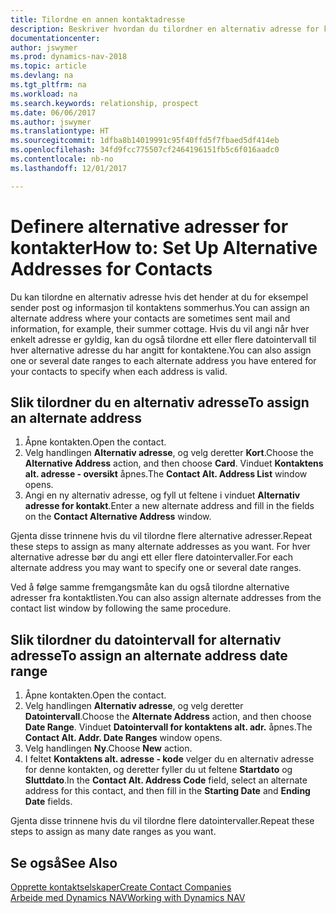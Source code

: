 ```yaml
---
title: Tilordne en annen kontaktadresse
description: Beskriver hvordan du tilordner en alternativ adresse for kontakter eller prospekter som informasjon av og til sendes til.
documentationcenter: 
author: jswymer
ms.prod: dynamics-nav-2018
ms.topic: article
ms.devlang: na
ms.tgt_pltfrm: na
ms.workload: na
ms.search.keywords: relationship, prospect
ms.date: 06/06/2017
ms.author: jswymer
ms.translationtype: HT
ms.sourcegitcommit: 1dfba8b14019991c95f40ffd5f7fbaed5df414eb
ms.openlocfilehash: 34fd9fcc775507cf2464196151fb5c6f016aadc0
ms.contentlocale: nb-no
ms.lasthandoff: 12/01/2017

---
```

# <a name="how-to-set-up-alternative-addresses-for-contacts"></a><span data-ttu-id="a45d2-103">Definere alternative adresser for kontakter</span><span class="sxs-lookup"><span data-stu-id="a45d2-103">How to: Set Up Alternative Addresses for Contacts</span></span>
<span data-ttu-id="a45d2-104">Du kan tilordne en alternativ adresse hvis det hender at du for eksempel sender post og informasjon til kontaktens sommerhus.</span><span class="sxs-lookup"><span data-stu-id="a45d2-104">You can assign an alternate address where your contacts are sometimes sent mail and information, for example, their summer cottage.</span></span> <span data-ttu-id="a45d2-105">Hvis du vil angi når hver enkelt adresse er gyldig, kan du også tilordne ett eller flere datointervall til hver alternative adresse du har angitt for kontaktene.</span><span class="sxs-lookup"><span data-stu-id="a45d2-105">You can also assign one or several date ranges to each alternate address you have entered for your contacts to specify when each address is valid.</span></span>

## <a name="to-assign-an-alternate-address"></a><span data-ttu-id="a45d2-106">Slik tilordner du en alternativ adresse</span><span class="sxs-lookup"><span data-stu-id="a45d2-106">To assign an alternate address</span></span>
1. <span data-ttu-id="a45d2-107">Åpne kontakten.</span><span class="sxs-lookup"><span data-stu-id="a45d2-107">Open the contact.</span></span>
2. <span data-ttu-id="a45d2-108">Velg handlingen **Alternativ adresse**, og velg deretter **Kort**.</span><span class="sxs-lookup"><span data-stu-id="a45d2-108">Choose the **Alternative Address** action, and then choose **Card**.</span></span> <span data-ttu-id="a45d2-109">Vinduet **Kontaktens alt. adresse - oversikt** åpnes.</span><span class="sxs-lookup"><span data-stu-id="a45d2-109">The **Contact Alt. Address List** window opens.</span></span>
3. <span data-ttu-id="a45d2-110">Angi en ny alternativ adresse, og fyll ut feltene i vinduet **Alternativ adresse for kontakt**.</span><span class="sxs-lookup"><span data-stu-id="a45d2-110">Enter a new alternate address and fill in the fields on the **Contact Alternative Address** window.</span></span>

<span data-ttu-id="a45d2-111">Gjenta disse trinnene hvis du vil tilordne flere alternative adresser.</span><span class="sxs-lookup"><span data-stu-id="a45d2-111">Repeat these steps to assign as many alternate addresses as you want.</span></span> <span data-ttu-id="a45d2-112">For hver alternative adresse bør du angi ett eller flere datointervaller.</span><span class="sxs-lookup"><span data-stu-id="a45d2-112">For each alternate address you may want to specify one or several date ranges.</span></span>

<span data-ttu-id="a45d2-113">Ved å følge samme fremgangsmåte kan du også tilordne alternative adresser fra kontaktlisten.</span><span class="sxs-lookup"><span data-stu-id="a45d2-113">You can also assign alternate addresses from the contact list window by following the same procedure.</span></span>

## <a name="to-assign-an-alternate-address-date-range"></a><span data-ttu-id="a45d2-114">Slik tilordner du datointervall for alternativ adresse</span><span class="sxs-lookup"><span data-stu-id="a45d2-114">To assign an alternate address date range</span></span>
1. <span data-ttu-id="a45d2-115">Åpne kontakten.</span><span class="sxs-lookup"><span data-stu-id="a45d2-115">Open the contact.</span></span>
2. <span data-ttu-id="a45d2-116">Velg handlingen **Alternativ adresse**, og velg deretter **Datointervall**.</span><span class="sxs-lookup"><span data-stu-id="a45d2-116">Choose the **Alternate Address** action, and then choose **Date Range**.</span></span> <span data-ttu-id="a45d2-117">Vinduet **Datointervall for kontaktens alt. adr.** åpnes.</span><span class="sxs-lookup"><span data-stu-id="a45d2-117">The **Contact Alt. Addr. Date Ranges** window opens.</span></span>
3. <span data-ttu-id="a45d2-118">Velg handlingen **Ny**.</span><span class="sxs-lookup"><span data-stu-id="a45d2-118">Choose **New** action.</span></span>
4. <span data-ttu-id="a45d2-119">I feltet **Kontaktens alt. adresse - kode** velger du en alternativ adresse for denne kontakten, og deretter fyller du ut feltene **Startdato** og **Sluttdato**.</span><span class="sxs-lookup"><span data-stu-id="a45d2-119">In the **Contact Alt. Address Code** field, select an alternate address for this contact, and then fill in the **Starting Date** and **Ending Date** fields.</span></span>

<span data-ttu-id="a45d2-120">Gjenta disse trinnene hvis du vil tilordne flere datointervaller.</span><span class="sxs-lookup"><span data-stu-id="a45d2-120">Repeat these steps to assign as many date ranges as you want.</span></span>

## <a name="see-also"></a><span data-ttu-id="a45d2-121">Se også</span><span class="sxs-lookup"><span data-stu-id="a45d2-121">See Also</span></span>
[<span data-ttu-id="a45d2-122">Opprette kontaktselskaper</span><span class="sxs-lookup"><span data-stu-id="a45d2-122">Create Contact Companies</span></span>](marketing-create-contact-companies.md)  
[<span data-ttu-id="a45d2-123">Arbeide med Dynamics NAV</span><span class="sxs-lookup"><span data-stu-id="a45d2-123">Working with Dynamics NAV</span></span>](ui-work-product.md)

